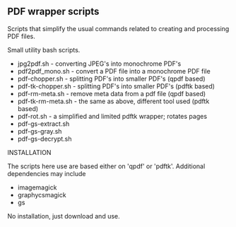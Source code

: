 PDF wrapper scripts
---------------------

Scripts that simplify the usual commands related to creating and processing PDF files.

Small utility bash scripts.
- jpg2pdf.sh          - converting JPEG's into monochrome PDF's
- pdf2pdf_mono.sh     - convert a PDF file into a monochrome PDF file
- pdf-chopper.sh      - splitting PDF's into smaller PDF's (qpdf based)
- pdf-tk-chopper.sh   - splitting PDF's into smaller PDF's (pdftk based)
- pdf-rm-meta.sh      - remove meta data from a pdf file (qpdf based)
- pdf-tk-rm-meta.sh   - the same as above, different tool used (pdftk based)
- pdf-rot.sh          - a simplified and limited pdftk wrapper; rotates pages
- pdf-gs-extract.sh
- pdf-gs-gray.sh
- pdf-gs-decrypt.sh

INSTALLATION

The scripts here use are based either on 'qpdf' or 'pdftk'.
Additional dependencies may include
- imagemagick
- graphycsmagick
- gs

No installation, just download and use.
